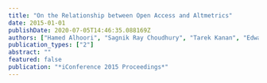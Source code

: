 ```yaml
---
title: "On the Relationship between Open Access and Altmetrics"
date: 2015-01-01
publishDate: 2020-07-05T14:46:35.088169Z
authors: ["Hamed Alhoori", "Sagnik Ray Choudhury", "Tarek Kanan", "Edward Fox", "Richard Furuta", "C Lee Giles"]
publication_types: ["2"]
abstract: ""
featured: false
publication: "*iConference 2015 Proceedings*"
---
```


